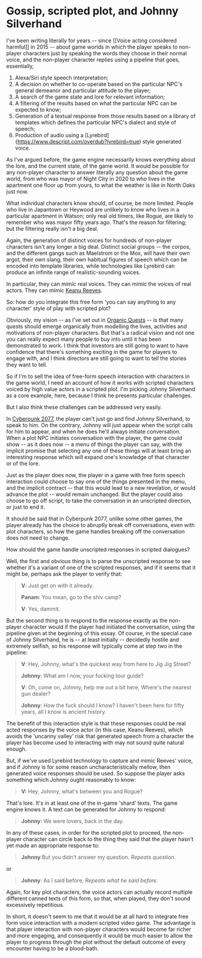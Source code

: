 # Gossip, scripted plot, and Johnny Silverhand

I've been writing literally for years -- since [[Voice acting considered harmful]] in 2015 -- about game worlds in which the player speaks to non-player characters just by speaking the words they choose in their normal voice, and the non-player character replies using a pipeline that goes, essentially,

1. Alexa/Siri style speech interpretation;
2. A decision on whether to co-operate based on the particular NPC's general demeanor and particular attitude to the player;
3. A search of the game state and lore for relevant information;
4. A filtering of the results based on what the particular NPC can be expected to know;
5. Generation of a textual response from those results based on a library of templates which defines the particular NPC's dialect and style of speech;
6. Production of audio using a [Lyrebird]{https://www.descript.com/overdub?lyrebird=true) style generated voice.

As I've argued before, the game engine necessarily knows everything about the lore, and the current state, of the game world. It would be possible for any non-player character to answer literally any question about the game world, from who was mayor of Night City in 2020 to who lives in the apartment one floor up from yours, to what the weather is like in North Oaks just now.

What individual characters know should, of course, be more limited. People who live in Japantown or Heywood are unlikely to know who lives in a particular apartment in Watson; only real old timers, like Rogue, are likely to remember who was mayor fifty years ago. That's the reason for filtering; but the filtering really isn't a big deal.

Again, the generation of distinct voices for hundreds of non-player characters isn't any longer a big deal. Distinct social groups -- the corpos, and the different gangs such as Maelstrom or the Mox, will have their own argot, their own slang, their own habitual figures of speech which can be encoded into template libraries, while technologies like Lyrebird can produce an infinite range of realistic-sounding voices.

In particular, they can mimic real voices. They can mimic the voices of real actors. They can mimic [Keanu Reeves](https://cyberpunk.fandom.com/wiki/Keanu_Reeves).

So: how do you integrate this free form 'you can say anything to any character' style of play with scripted plot?

Obviously, my vision -- as I've set out in [Organic Quests](Organic_Quests.md) -- is that many quests should emerge organically from modelling the lives, activities and motivations of non-player characters. But that's a radical vision and not one you can really expect many people to buy into until it has been demonstrated to work. I think that investors are still going to want to have confidence that there's something exciting in the game for players to engage with, and I think directors are still going to want to tell the stories they want to tell.

So if I'm to sell the idea of free-form speech interaction with characters in the game world, I need an account of how it works with scripted characters voiced by high value actors in a scripted plot. I'm picking Johnny Silverhand as a core example, here, because I think he presents particular challenges.

But I also think these challenges can be addressed very easily.

In [Cyberpunk 2077](https://www.cyberpunk.net/), the player can't just go and find Johnny Silverhand, to speak to him. On the contrary, Johnny will just appear when the script calls for him to appear, and when he does he'll always initiate conversation. When a plot NPC initiates conversation with the player, the game could show -- as it does now -- a menu of things the player can say, with the implicit promise that selecting any one of these things will at least bring an interesting response which will expand one's knowledge of that character or of the lore.

Just as the player does now, the player in a game with free form speech interaction could choose to say one of the things presented in the menu, and the implicit contract -- that this would lead to a new revelation, or would advance the plot -- would remain unchanged. But the player could also choose to go off script, to take the conversation in an unscripted direction, or just to end it.

It should be said that in Cyberpunk 2077, unlike some other games, the player already has the choice to abruptly break off conversations, even with plot characters, so how the game handles breaking off the conversation does not need to change.

How should the game handle unscripted responses in scripted dialogues?

Well, the first and obvious thing is to parse the unscripted response to see whether it's a variant of one of the scripted responses, and if it seems that it might be, perhaps ask the player to verify that:

> **V**: Just get on with it already.
>
> **Panam**: You mean, go to the shiv camp?
>
> **V**: Yes, dammit.

But the second thing is to respond to the response exactly as the non-player character would if the player had initiated the conversation, using the pipeline given at the beginning of this essay. Of course, in the special case of Johnny Silverhand, he is -- at least initially -- decidedly hostile and extremely selfish, so his response will typically come at step two in the pipeline:

> **V**: Hey, Johnny, what's the quickest way from here to Jig Jig Street?
>
> **Johnny**: What am I now, your fucking tour guide?
>
> **V**: Oh, come on, Johnny, help me out a bit here, Where's the nearest gun dealer?
>
> **Johnny**: How the fuck should I know? I haven't been here for fifty years, all I know is ancient history.

The benefit of this interaction style is that these responses could be real acted responses by the voice actor (in this case, Keanu Reeves), which avoids the 'uncanny valley' risk that generated speech from a character the player has become used to interacting with may not sound quite natural enough.

But, if we've used Lyrebird technology to capture and mimic Reeves' voice, and if Johnny is for some reason uncharacteristically mellow, then generated voice responses should be used. So suppose the player asks something which Johnny ought reasonably to know:

> **V:** Hey, Johnny, what's between you and Rogue?

That's lore. It's in at least one of the in-game 'shard' texts. The game engine knows it. A text can be generated for Johnny to respond:

> **Johnny**: We were lovers, back in the day.

In any of these cases, in order for the scripted plot to proceed, the non-player character can circle back to the thing they said that the player hasn't yet made an appropriate response to:

> **Johnny**:But you didn't answer my question. *Repeats question*.

or

> **Johnny**: As I said before, *Repeats what he said before*.

Again, for key plot characters, the voice actors can actually record multiple different canned texts of this form, so that, when played, they don't sound excessively repetitious.

In short, it doesn't seem to me that it would be at all hard to integrate free form voice interaction with a modern scripted video game. The advantage is that player interaction with non-player characters would become far richer and more engaging, and consequently it would be much easier to allow the player to progress through the plot without the default outcome of every encounter having to be a blood-bath.